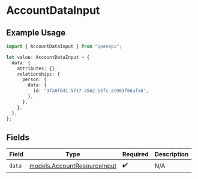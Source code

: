 # AccountDataInput

## Example Usage

```typescript
import { AccountDataInput } from "openapi";

let value: AccountDataInput = {
  data: {
    attributes: {},
    relationships: {
      person: {
        data: {
          id: "3fa8f641-5717-4562-b3fc-2c963f66afa6",
        },
      },
    },
  },
};
```

## Fields

| Field                                                            | Type                                                             | Required                                                         | Description                                                      |
| ---------------------------------------------------------------- | ---------------------------------------------------------------- | ---------------------------------------------------------------- | ---------------------------------------------------------------- |
| `data`                                                           | [models.AccountResourceInput](../models/accountresourceinput.md) | :heavy_check_mark:                                               | N/A                                                              |